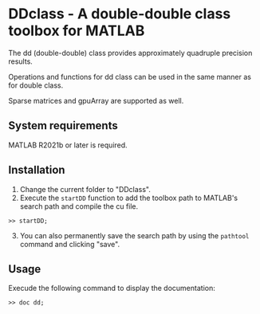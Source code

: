 # DDclass - A double-double class toolbox for MATLAB

The dd (double-double) class provides approximately quadruple precision results.

Operations and functions for dd class can be used in the same manner as for double class.

Sparse matrices and gpuArray are supported as well.

## System requirements
MATLAB R2021b or later is required.

## Installation
1. Change the current folder to "DDclass".
2. Execute the `startDD` function to add the toolbox path to MATLAB's search path and compile the cu file.
```
>> startDD;
```
3. You can also permanently save the search path by using the `pathtool` command and clicking "save".

## Usage
Execude the following command to display the documentation:
```
>> doc dd;
```
